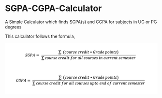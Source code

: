 # SGPA-CGPA-Calculator
A Simple Calculator which finds SGPA(s) and CGPA for subjects in UG or PG degrees

This calculator follows the formula,

![Image of the sgpa_cgpa_formula](https://github.com/nishanthshastry/SGPA-CGPA-Calculator/blob/main/sgpa_cgpa_formula.png)
